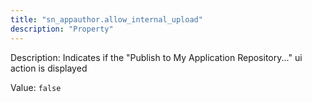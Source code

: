 ```yaml
---
title: "sn_appauthor.allow_internal_upload"
description: "Property"
---
```


Description: Indicates if the "Publish to My Application Repository..." ui action is displayed

Value: `false`